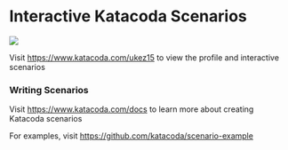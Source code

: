 # Interactive Katacoda Scenarios

[![](http://shields.katacoda.com/katacoda/ukez15/count.svg)](https://www.katacoda.com/ukez15 "Get your profile on Katacoda.com")

Visit https://www.katacoda.com/ukez15 to view the profile and interactive scenarios

### Writing Scenarios
Visit https://www.katacoda.com/docs to learn more about creating Katacoda scenarios

For examples, visit https://github.com/katacoda/scenario-example
